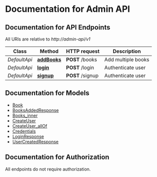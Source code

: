 # Documentation for Admin API

<a name="documentation-for-api-endpoints"></a>
## Documentation for API Endpoints

All URIs are relative to *http://admin-api/v1*

| Class | Method | HTTP request | Description |
|------------ | ------------- | ------------- | -------------|
| *DefaultApi* | [**addBooks**](Apis/DefaultApi.md#addbooks) | **POST** /books | Add multiple books |
*DefaultApi* | [**login**](Apis/DefaultApi.md#login) | **POST** /login | Authenticate user |
*DefaultApi* | [**signup**](Apis/DefaultApi.md#signup) | **POST** /signup | Authenticate user |


<a name="documentation-for-models"></a>
## Documentation for Models

 - [Book](./Models/Book.md)
 - [BooksAddedResponse](./Models/BooksAddedResponse.md)
 - [Books_inner](./Models/Books_inner.md)
 - [CreateUser](./Models/CreateUser.md)
 - [CreateUser_allOf](./Models/CreateUser_allOf.md)
 - [Credentials](./Models/Credentials.md)
 - [LoginResponse](./Models/LoginResponse.md)
 - [UserCreatedResponse](./Models/UserCreatedResponse.md)


<a name="documentation-for-authorization"></a>
## Documentation for Authorization

All endpoints do not require authorization.

